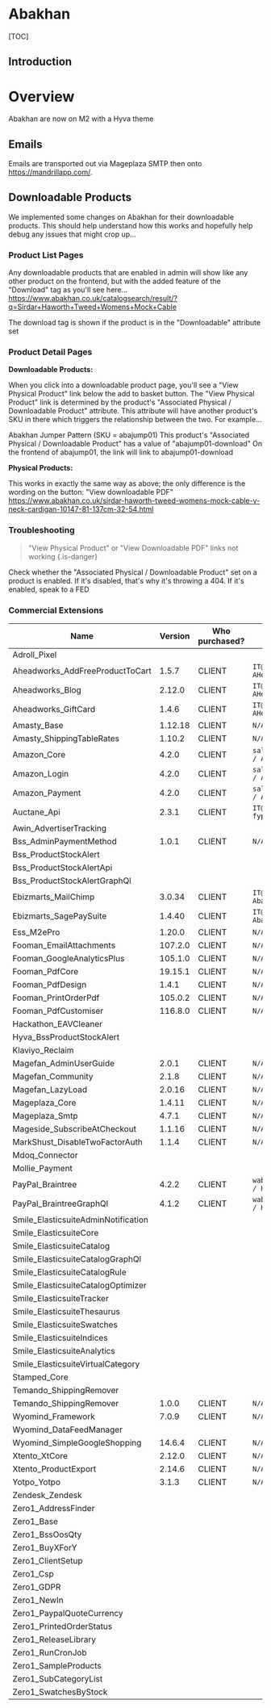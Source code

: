 # Abakhan





[TOC]

## Introduction

# Overview
Abakhan are now on M2 with a Hyva theme

## Emails

Emails are transported out via Mageplaza SMTP then onto https://mandrillapp.com/.

## Downloadable Products

We implemented some changes on Abakhan for their downloadable products. This should help understand how this works and hopefully help debug any issues that might crop up...

### Product List Pages


Any downloadable products that are enabled in admin will show like any other product on the frontend, but with the added feature of the "Download" tag as you'll see here...
https://www.abakhan.co.uk/catalogsearch/result/?q=Sirdar+Haworth+Tweed+Womens+Mock+Cable

The download tag is shown if the product is in the "Downloadable" attribute set

### Product Detail Pages

**Downloadable Products:**

When you click into a downloadable product page, you'll see a "View Physical Product" link below the add to basket button.
The "View Physical Product" link is determined by the product's "Associated Physical / Downloadable Product" attribute.
This attribute will have another product's SKU in there which triggers the relationship between the two. For example...

Abakhan Jumper Pattern (SKU = abajump01)
This product's "Associated Physical / Downloadable Product" has a value of "abajump01-download"
On the frontend of abajump01, the link will link to abajump01-download

**Physical Products:**

This works in exactly the same way as above; the only difference is the wording on the button:
"View downloadable PDF"
https://www.abakhan.co.uk/sirdar-haworth-tweed-womens-mock-cable-v-neck-cardigan-10147-81-137cm-32-54.html

### Troubleshooting

> "View Physical Product" or "View Downloadable PDF" links not working
{.is-danger}

Check whether the "Associated Physical / Downloadable Product" set on a product is enabled. If it's disabled, that's why it's throwing a 404. If it's enabled, speak to a FED

### Commercial Extensions
| Name | Version | Who purchased? | Login details for vendor |
|-|-|-|-|
| Adroll_Pixel
| Aheadworks_AddFreeProductToCart | 1.5.7 | CLIENT | `IT@abakhan.co.uk / AHead#2011` |
| Aheadworks_Blog | 2.12.0 | CLIENT | `IT@abakhan.co.uk / AHead#2011` |
| Aheadworks_GiftCard | 1.4.6 | CLIENT | `IT@abakhan.co.uk / AHead#2011` |
| Amasty_Base | 1.12.18 | CLIENT | `N/A` |
| Amasty_ShippingTableRates | 1.10.2 | CLIENT | `N/A` |
| Amazon_Core | 4.2.0 | CLIENT | `sales@allcrafts.co.uk / Amaz#2019z` |
| Amazon_Login | 4.2.0 | CLIENT | `sales@allcrafts.co.uk / Amaz#2019z` |
| Amazon_Payment | 4.2.0 | CLIENT | `sales@allcrafts.co.uk / Amaz#2019z` |
| Auctane_Api | 2.3.1 | CLIENT | `IT@abakhan.co.uk / fyp8OT12GRhK` |
| Awin_AdvertiserTracking
| Bss_AdminPaymentMethod | 1.0.1 | CLIENT | `N/A` |
| Bss_ProductStockAlert
| Bss_ProductStockAlertApi
| Bss_ProductStockAlertGraphQl
| Ebizmarts_MailChimp | 3.0.34 | CLIENT | `IT@abakhan.co.uk / Abakhan01` |
| Ebizmarts_SagePaySuite | 1.4.40 | CLIENT | `IT@abakhan.co.uk / Abakhan01` |
| Ess_M2ePro | 1.20.0 | CLIENT | `N/A` |
| Fooman_EmailAttachments | 107.2.0 | CLIENT | `N/A` |
| Fooman_GoogleAnalyticsPlus | 105.1.0 | CLIENT | `N/A` |
| Fooman_PdfCore | 19.15.1 | CLIENT | `N/A` |
| Fooman_PdfDesign | 1.4.1 | CLIENT | `N/A` |
| Fooman_PrintOrderPdf | 105.0.2 | CLIENT | `N/A` |
| Fooman_PdfCustomiser | 116.8.0 | CLIENT | `N/A` |
| Hackathon_EAVCleaner
| Hyva_BssProductStockAlert
| Klaviyo_Reclaim
| Magefan_AdminUserGuide | 2.0.1 | CLIENT | `N/A` |
| Magefan_Community| 2.1.8 | CLIENT | `N/A` |
| Magefan_LazyLoad | 2.0.16 | CLIENT | `N/A` |
| Mageplaza_Core | 1.4.11 | CLIENT | `N/A` |
| Mageplaza_Smtp | 4.7.1 | CLIENT | `N/A` |
| Mageside_SubscribeAtCheckout | 1.1.16 | CLIENT | `N/A` |
| MarkShust_DisableTwoFactorAuth | 1.1.4 | CLIENT | `N/A` |
| Mdoq_Connector
| Mollie_Payment
| PayPal_Braintree | 4.2.2 | CLIENT | `wabakhan@woolbox.co.uk / H3g#VoN2` |
| PayPal_BraintreeGraphQl | 4.1.2 | CLIENT | `wabakhan@woolbox.co.uk / H3g#VoN2` |
| Smile_ElasticsuiteAdminNotification
| Smile_ElasticsuiteCore
| Smile_ElasticsuiteCatalog
| Smile_ElasticsuiteCatalogGraphQl
| Smile_ElasticsuiteCatalogRule
| Smile_ElasticsuiteCatalogOptimizer
| Smile_ElasticsuiteTracker
| Smile_ElasticsuiteThesaurus
| Smile_ElasticsuiteSwatches
| Smile_ElasticsuiteIndices
| Smile_ElasticsuiteAnalytics
| Smile_ElasticsuiteVirtualCategory
| Stamped_Core
| Temando_ShippingRemover
| Temando_ShippingRemover | 1.0.0 | CLIENT | `N/A` |
| Wyomind_Framework | 7.0.9 | CLIENT | `N/A` |
| Wyomind_DataFeedManager
| Wyomind_SimpleGoogleShopping | 14.6.4 | CLIENT | `N/A` |
| Xtento_XtCore | 2.12.0 | CLIENT | `N/A` |
| Xtento_ProductExport | 2.14.6 | CLIENT | `N/A` |
| Yotpo_Yotpo| 3.1.3 | CLIENT | `N/A` |
| Zendesk_Zendesk
| Zero1_AddressFinder
| Zero1_Base
| Zero1_BssOosQty
| Zero1_BuyXForY
| Zero1_ClientSetup
| Zero1_Csp
| Zero1_GDPR
| Zero1_NewIn
| Zero1_PaypalQuoteCurrency
| Zero1_PrintedOrderStatus
| Zero1_ReleaseLibrary
| Zero1_RunCronJob
| Zero1_SampleProducts
| Zero1_SubCategoryList
| Zero1_SwatchesByStock







